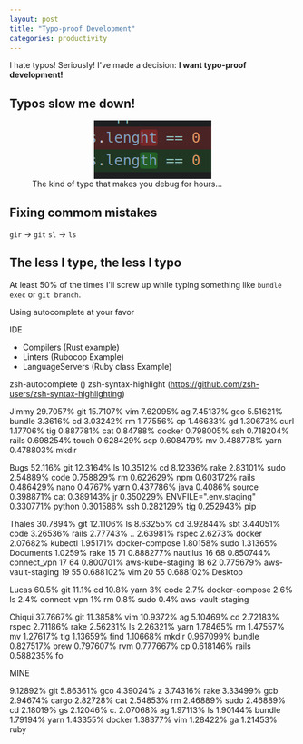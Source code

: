 ```yaml
---
layout: post
title: "Typo-proof Development"
categories: productivity
---
```


I hate typos! Seriously! I've made a decision: **I want typo-proof development!**

## Typos slow me down!

<figure>
  <img loading="lazy" style="display: block; margin: 0 auto;" src="/assets/img/typo.png" alt="" width=207 height=103>
  <figcaption>The kind of typo that makes you debug for hours...</figcaption>
</figure>

## Fixing commom mistakes

`gir` -> `git`
`sl` -> `ls`

## The less I type, the less I typo

At least 50% of the times I'll screw up while typing something like `bundle exec` or `git branch`.

Using autocomplete at your favor

IDE
  - Compilers (Rust example)
  - Linters (Rubocop Example)
  - LanguageServers (Ruby class Example)


zsh-autocomplete ()
zsh-syntax-highlight (https://github.com/zsh-users/zsh-syntax-highlighting)

[oh-my-bash]: https://github.com/ohmybash/oh-my-bash


Jimmy
29.7057%     git
15.7107%     vim
7.62095%     ag
7.45137%     gco
5.51621%     bundle
3.3616%      cd
3.03242%     rm
1.77556%     cp
1.46633%     gd
1.30673%     curl
1.17706%     tig
0.887781%    cat
0.84788%     docker
0.798005%    ssh
0.718204%    rails
0.698254%    touch
0.628429%    scp
0.608479%    mv
0.488778%    yarn
0.478803%    mkdir

Bugs
52.116%      git
12.3164%     ls
10.3512%     cd
8.12336%     rake
2.83101%     sudo
2.54889%     code
0.758829%    rm
0.622629%    npm
0.603172%    rails
0.486429%    nano
0.4767%      yarn
0.437786%    java
0.4086%      source
0.398871%    cat
0.389143%    jr
0.350229%    ENVFILE=".env.staging"
0.330771%    python
0.301586%    ssh
0.282129%    tig
0.252943%    pip


Thales
30.7894%    git
12.1106%    ls
8.63255%    cd
3.92844%    sbt
3.44051%    code
3.26536%    rails
2.77743%    ..
2.63981%    rspec
2.6273%     docker
2.07682%    kubectl
1.95171%    docker-compose
1.80158%    sudo
1.31365%    Documents
1.0259%     rake
15  71    0.888277%   nautilus
16  68    0.850744%   connect_vpn
17  64    0.800701%   aws-kube-staging
18  62    0.775679%   aws-vault-staging
19  55    0.688102%   vim
20  55    0.688102%   Desktop

Lucas
60.5%  git
11.1%  cd
10.8%  yarn
3%     code
2.7%   docker-compose
2.6%   ls
2.4%   connect-vpn
1%     rm
0.8%   sudo
0.4%   aws-vault-staging

Chiqui
37.7667%     git
11.3858%     vim
10.9372%     ag
5.10469%     cd
2.72183%     rspec
2.71186%     rake
2.56231%     ls
2.26321%     yarn
1.78465%     rm
1.47557%     mv
1.27617%     tig
1.13659%     find
1.10668%     mkdir
0.967099%    bundle
0.827517%    brew
0.797607%    rvm
0.777667%    cp
0.618146%    rails
0.588235%    fo


MINE

9.12892%  git
5.86361%  gco
4.39024%  z
3.74316%  rake
3.33499%  gcb
2.94674%  cargo
2.82728%  cat
2.54853%  rm
2.46889%  sudo
2.46889%  cd
2.18019%  gs
2.12046%  c.
2.07068%  ag
1.97113%  ls
1.90144%  bundle
1.79194%  yarn
1.43355%  docker
1.38377%  vim
1.28422%  ga
1.21453%  ruby
